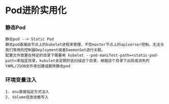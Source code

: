 # Pod进阶实用化

### 静态Pod

```
静态pod --> Static Pod
静态pod直接由节点上的kubelet进程来管理，不受master节点上的apiverser控制。无法与我们常用的控制器Deployment或者DaemonSet进行关联。
配置文件放置在特定的目录下需要用 kubelet --pod-manifest-path=<static-pod-path>来指定目录，kubulet会定期的去扫描这个目录，根据这个目录下出现或消失的YAML/JSON文件来创建或删除静态pod
```



### 环境变量注入

```
1. env直接指定方式注入
2. Volume信息挂载写入
```

